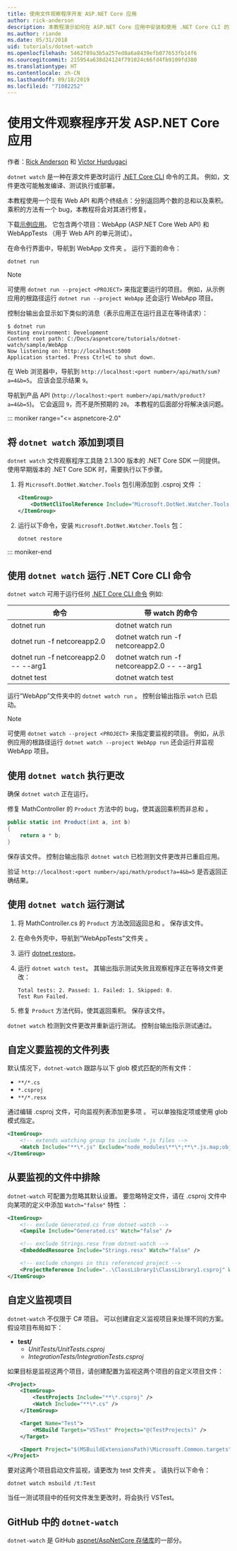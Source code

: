 ```yaml
---
title: 使用文件观察程序开发 ASP.NET Core 应用
author: rick-anderson
description: 本教程演示如何在 ASP.NET Core 应用中安装和使用 .NET Core CLI 的文件观察程序 (dotnet watch) 工具。
ms.author: riande
ms.date: 05/31/2018
uid: tutorials/dotnet-watch
ms.openlocfilehash: 5462f89a3b5a257ed0a6a8439efb077653fb14f6
ms.sourcegitcommit: 215954a638d24124f791024c66fd4fb9109fd380
ms.translationtype: HT
ms.contentlocale: zh-CN
ms.lasthandoff: 09/18/2019
ms.locfileid: "71082252"
---
```

# <a name="develop-aspnet-core-apps-using-a-file-watcher"></a>使用文件观察程序开发 ASP.NET Core 应用

作者：[Rick Anderson](https://twitter.com/RickAndMSFT) 和 [Victor Hurdugaci](https://twitter.com/victorhurdugaci)

`dotnet watch` 是一种在源文件更改时运行 [.NET Core CLI](/dotnet/core/tools) 命令的工具。 例如，文件更改可能触发编译、测试执行或部署。

本教程使用一个现有 Web API 和两个终结点：分别返回两个数的总和以及乘积。 乘积的方法有一个 bug，本教程将会对其进行修复。

下载[示例应用](https://github.com/aspnet/AspNetCore.Docs/tree/master/aspnetcore/tutorials/dotnet-watch/sample)。 它包含两个项目：WebApp  (ASP.NET Core Web API) 和 WebAppTests  （用于 Web API 的单元测试）。

在命令行界面中，导航到 WebApp 文件夹  。 运行下面的命令：

```dotnetcli
dotnet run
```

> [!NOTE]
> 可使用 `dotnet run --project <PROJECT>` 来指定要运行的项目。 例如，从示例应用的根路径运行 `dotnet run --project WebApp` 还会运行 WebApp  项目。

控制台输出会显示如下类似的消息（表示应用正在运行且正在等待请求）：

```console
$ dotnet run
Hosting environment: Development
Content root path: C:/Docs/aspnetcore/tutorials/dotnet-watch/sample/WebApp
Now listening on: http://localhost:5000
Application started. Press Ctrl+C to shut down.
```

在 Web 浏览器中，导航到 `http://localhost:<port number>/api/math/sum?a=4&b=5`。 应该会显示结果 `9`。

导航到产品 API (`http://localhost:<port number>/api/math/product?a=4&b=5`)。 它会返回 `9`，而不是所预期的 `20`。 本教程的后面部分将解决该问题。

::: moniker range="<= aspnetcore-2.0"

## <a name="add-dotnet-watch-to-a-project"></a>将 `dotnet watch` 添加到项目

`dotnet watch` 文件观察程序工具随 2.1.300 版本的 .NET Core SDK 一同提供。 使用早期版本的 .NET Core SDK 时，需要执行以下步骤。

1. 将 `Microsoft.DotNet.Watcher.Tools` 包引用添加到 .csproj 文件  ：

    ```xml
    <ItemGroup>
        <DotNetCliToolReference Include="Microsoft.DotNet.Watcher.Tools" Version="2.0.0" />
    </ItemGroup>
    ```

1. 运行以下命令，安装 `Microsoft.DotNet.Watcher.Tools` 包：

    ```dotnetcli
    dotnet restore
    ```

::: moniker-end

## <a name="run-net-core-cli-commands-using-dotnet-watch"></a>使用 `dotnet watch` 运行 .NET Core CLI 命令

`dotnet watch` 可用于运行任何 [.NET Core CLI 命令](/dotnet/core/tools#cli-commands) 例如:

| 命令 | 带 watch 的命令 |
| ---- | ----- |
| dotnet run | dotnet watch run |
| dotnet run -f netcoreapp2.0 | dotnet watch run -f netcoreapp2.0 |
| dotnet run -f netcoreapp2.0 -- --arg1 | dotnet watch run -f netcoreapp2.0 -- --arg1 |
| dotnet test | dotnet watch test |

运行“WebApp”文件夹中的 `dotnet watch run`  。 控制台输出指示 `watch` 已启动。

> [!NOTE]
> 可使用 `dotnet watch --project <PROJECT>` 来指定要监视的项目。 例如，从示例应用的根路径运行 `dotnet watch --project WebApp run` 还会运行并监视 WebApp  项目。

## <a name="make-changes-with-dotnet-watch"></a>使用 `dotnet watch` 执行更改

确保 `dotnet watch` 正在运行。

修复 MathController 的 `Product` 方法中的 bug，使其返回乘积而非总和  。

```csharp
public static int Product(int a, int b)
{
    return a * b;
}
```

保存该文件。 控制台输出指示 `dotnet watch` 已检测到文件更改并已重启应用。

验证 `http://localhost:<port number>/api/math/product?a=4&b=5` 是否返回正确结果。

## <a name="run-tests-using-dotnet-watch"></a>使用 `dotnet watch` 运行测试

1. 将 MathController.cs 的 `Product` 方法改回返回总和  。 保存该文件。
1. 在命令外壳中，导航到“WebAppTests”文件夹  。
1. 运行 [dotnet restore](/dotnet/core/tools/dotnet-restore)。
1. 运行 `dotnet watch test`。 其输出指示测试失败且观察程序正在等待文件更改：

     ```console
     Total tests: 2. Passed: 1. Failed: 1. Skipped: 0.
     Test Run Failed.
     ```

1. 修复 `Product` 方法代码，使其返回乘积。 保存该文件。

`dotnet watch` 检测到文件更改并重新运行测试。 控制台输出指示测试通过。

## <a name="customize-files-list-to-watch"></a>自定义要监视的文件列表

默认情况下，`dotnet-watch` 跟踪与以下 glob 模式匹配的所有文件：

* `**/*.cs`
* `*.csproj`
* `**/*.resx`

通过编辑 .csproj 文件，可向监视列表添加更多项  。 可以单独指定项或使用 glob 模式指定。

```xml
<ItemGroup>
    <!-- extends watching group to include *.js files -->
    <Watch Include="**\*.js" Exclude="node_modules\**\*;**\*.js.map;obj\**\*;bin\**\*" />
</ItemGroup>
```

## <a name="opt-out-of-files-to-be-watched"></a>从要监视的文件中排除

`dotnet-watch` 可配置为忽略其默认设置。 要忽略特定文件，请在 .csproj 文件中向某项的定义中添加 `Watch="false"` 特性  ：

```xml
<ItemGroup>
    <!-- exclude Generated.cs from dotnet-watch -->
    <Compile Include="Generated.cs" Watch="false" />

    <!-- exclude Strings.resx from dotnet-watch -->
    <EmbeddedResource Include="Strings.resx" Watch="false" />

    <!-- exclude changes in this referenced project -->
    <ProjectReference Include="..\ClassLibrary1\ClassLibrary1.csproj" Watch="false" />
</ItemGroup>
```

## <a name="custom-watch-projects"></a>自定义监视项目

`dotnet-watch` 不仅限于 C# 项目。 可以创建自定义监视项目来处理不同的方案。 假设项目布局如下：

* **test/**
  * *UnitTests/UnitTests.csproj*
  * *IntegrationTests/IntegrationTests.csproj*

如果目标是监视这两个项目，请创建配置为监视这两个项目的自定义项目文件：

```xml
<Project>
    <ItemGroup>
        <TestProjects Include="**\*.csproj" />
        <Watch Include="**\*.cs" />
    </ItemGroup>

    <Target Name="Test">
        <MSBuild Targets="VSTest" Projects="@(TestProjects)" />
    </Target>

    <Import Project="$(MSBuildExtensionsPath)\Microsoft.Common.targets" />
</Project>
```

要对这两个项目启动文件监视，请更改为 test 文件夹  。 请执行以下命令：

```dotnetcli
dotnet watch msbuild /t:Test
```

当任一测试项目中的任何文件发生更改时，将会执行 VSTest。

## <a name="dotnet-watch-in-github"></a>GitHub 中的 `dotnet-watch`

`dotnet-watch` 是 GitHub [aspnet/AspNetCore 存储库](https://github.com/aspnet/AspNetCore/tree/master/src/Tools/dotnet-watch)的一部分。

